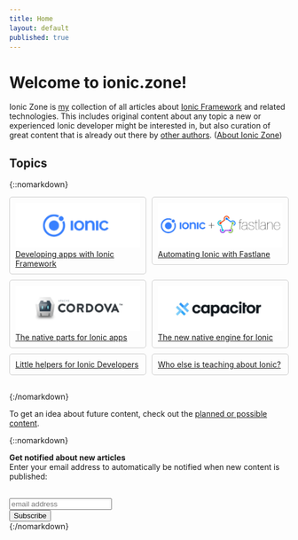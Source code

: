 ```yaml
---
title: Home
layout: default
published: true
---
```


# Welcome to ionic.zone!

Ionic Zone is [my](https://janpiotrowski.de) collection of all articles about [Ionic Framework](http://ionicframework.com/) and related technologies. This includes original content about any topic a new or experienced Ionic developer might be interested in, but also curation of great content that is already out there by [other authors](_articles/community.md). ([About Ionic Zone](about))

## Topics

<style>
.grid-container {
  display: grid;
  grid-template-columns: repeat(auto-fill, minmax(175px, 2fr));
  grid-gap: 10px;
  margin-bottom:30px;
}
.grid-container div {
  border: 1px solid #ccc;
  border-radius: 5px;
  padding: 10px;
}
.grid-container div h2 {
  font-family: "Noto Sans", Helvetica, Arial, sans-serif;
  font-weight: normal;
  margin: 0;
  font-size:1rem;
  display:none;
}
.grid-container div img {
  margin:0;
}
</style>

{::nomarkdown}
<div class="grid-container">

  <a href="content">
    <div>
      <h2>Ionic</h2>
      <img src="assets/images/index/ionic_logo.png" alt="Ionic">
      Developing apps with Ionic Framework
    </div>
  </a>

  <a href="fastlane">
    <div>
      <h2>Fastlane and Ionic</h2>
      <img src="assets/images/index/ionic_fastlane.png">
      Automating Ionic with Fastlane
    </div>
  </a>

  <a href="cordova">
    <div>
      <h2>Cordova</h2>
      <img src="assets/images/index/cordova_logo.png">
      The native parts for Ionic apps
    </div>

  <a href="capacitor">
    <div>
      <h2>Capacitor</h2>
      <img src="assets/images/index/capacitor_logo.png">
      The new native engine for Ionic
    </div>
  </a>

  <a href="tools">
    <div>
      <h2>Tools</h2>
      Little helpers for Ionic Developers
    </div>
  </a>

  <a href="community">
    <div>
      <h2>[Ionic Community](_articles/community.md)</h2>
      Who else is teaching about Ionic?
    </div>
  </a>

</div>
{:/nomarkdown}

To get an idea about future content, check out the [planned or possible content](content.md).

{::nomarkdown}
<div id="update-box">

  <strong>Get notified about new articles</strong><br>
  Enter your email address to automatically be notified when new content is published:<br>
  <br>

<!-- Begin MailChimp Signup Form -->
<link href="//cdn-images.mailchimp.com/embedcode/horizontal-slim-10_7.css" rel="stylesheet" type="text/css">
<style type="text/css">
	#mc_embed_signup{ clear:left; font:14px Helvetica,Arial,sans-serif; width:100%;}
	/* Add your own MailChimp form style overrides in your site stylesheet or in this style block.
	   We recommend moving this block and the preceding CSS link to the HEAD of your HTML file. */
</style>
<div id="mc_embed_signup">
    <form action="//zone.us16.list-manage.com/subscribe/post?u=343ee35d12246a68f6310af0c&amp;id=f4f6a3f507" method="post" id="mc-embedded-subscribe-form" name="mc-embedded-subscribe-form" class="validate" target="_blank" novalidate>
        <div id="mc_embed_signup_scroll">
            <input type="email" value="" name="EMAIL" class="email" id="mce-EMAIL" placeholder="email address" required>
            <!-- real people should not fill this in and expect good things - do not remove this or risk form bot signups-->
            <div style="position: absolute; left: -5000px;" aria-hidden="true"><input type="text" name="b_343ee35d12246a68f6310af0c_f4f6a3f507" tabindex="-1" value=""></div>
            <div class="clear"><input type="submit" value="Subscribe" name="subscribe" id="mc-embedded-subscribe" class="button"></div>
        </div>
    </form>
</div>
<!--End mc_embed_signup-->

</div>
{:/nomarkdown}
